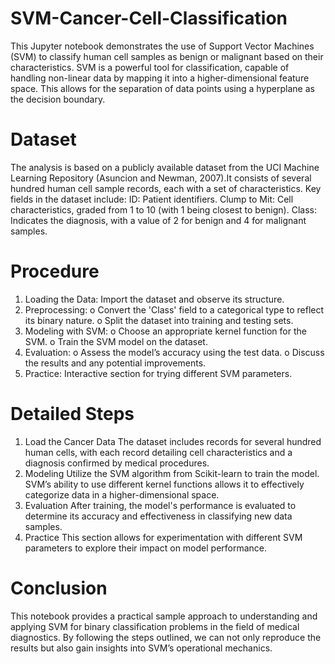 # SVM-Cancer-Cell-Classification
This Jupyter notebook demonstrates the use of Support Vector Machines (SVM) to classify human cell samples as benign or malignant based on their characteristics. SVM is a powerful tool for classification, capable of handling non-linear data by mapping it into a higher-dimensional feature space. This allows for the separation of data points using a hyperplane as the decision boundary.
# Dataset
The analysis is based on a publicly available dataset from the UCI Machine Learning Repository (Asuncion and Newman, 2007).It consists of several hundred human cell sample records, each with a set of characteristics. Key fields in the dataset include:
ID: Patient identifiers.
Clump to Mit: Cell characteristics, graded from 1 to 10 (with 1 being closest to benign).
Class: Indicates the diagnosis, with a value of 2 for benign and 4 for malignant samples.
# Procedure
1.	Loading the Data: Import the dataset and observe its structure.
2.	Preprocessing:
o	Convert the 'Class' field to a categorical type to reflect its binary nature.
o	Split the dataset into training and testing sets.
3.	Modeling with SVM:
o	Choose an appropriate kernel function for the SVM.
o	Train the SVM model on the dataset.
4.	Evaluation:
o	Assess the model’s accuracy using the test data.
o	Discuss the results and any potential improvements.
5.	Practice: Interactive section for trying different SVM parameters.
 

# Detailed Steps
1. Load the Cancer Data
The dataset includes records for several hundred human cells, with each record detailing cell characteristics and a diagnosis confirmed by medical procedures.
2. Modeling
Utilize the SVM algorithm from Scikit-learn to train the model. SVM’s ability to use different kernel functions allows it to effectively categorize data in a higher-dimensional space.
3. Evaluation
After training, the model's performance is evaluated to determine its accuracy and effectiveness in classifying new data samples.
4. Practice
This section allows for experimentation with different SVM parameters to explore their impact on model performance.
# Conclusion
This notebook provides a practical sample approach to understanding and applying SVM for binary classification problems in the field of medical diagnostics. By following the steps outlined, we can not only reproduce the results but also gain insights into SVM’s operational mechanics.
